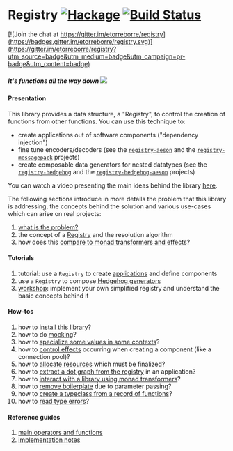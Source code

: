 # Registry [![Hackage](https://img.shields.io/hackage/v/registry.svg)](https://hackage.haskell.org/package/registry) [![Build Status](https://github.com/etorreborre/registry/workflows/CI/badge.svg)](https://github.com/etorreborre/registry/actions)


[![Join the chat at https://gitter.im/etorreborre/registry](https://badges.gitter.im/etorreborre/registry.svg)](https://gitter.im/etorreborre/registry?utm_source=badge&utm_medium=badge&utm_campaign=pr-badge&utm_content=badge)

##### *It's functions all the way down* <img src="https://raw.githubusercontent.com/etorreborre/registry/main/doc/images/unboxed-bottomup.jpg" border="0"/>

#### Presentation

This library provides a data structure, a "Registry", to control the creation of functions from other functions. You can use this technique to:

 - create applications out of software components ("dependency injection")
 - fine tune encoders/decoders (see the [`registry-aeson`][registry-aeson] and the [`registry-messagepack`][registry-messagepack] projects)
 - create composable data generators for nested datatypes (see the [`registry-hedgehog`][registry-hedgehog] and the [`registry-hedgehog-aeson`][registry-hedgehog-aeson] projects)

You can watch a video presenting the main ideas behind the library [here](https://skillsmatter.com/skillscasts/12299-wire-once-rewire-twice).

The following sections introduce in more details the problem that this library is addressing, the concepts behind the solution and various use-cases which can arise on real projects:

 1. [what is the problem?][motivation]
 1. the concept of a [Registry][registry] and the resolution algorithm
 1. how does this [compare to monad transformers and effects](https://github.com/etorreborre/effects)?

#### Tutorials

 1. tutorial: use a `Registry` to create [applications][tutorial] and define components
 1. use a `Registry` to compose [Hedgehog generators][generators]
 1. [workshop][workshop]: implement your own simplified registry and understand the basic concepts behind it

#### How-tos

 1. how to [install this library][install]?
 1. how to do [mocking][mocking]?
 1. how to [specialize some values in some contexts][specialize]?
 1. how to [control effects][caching] occurring when creating a component (like a connection pool)?
 1. how to [allocate resources][resources] which must be finalized?
 1. how to [extract a dot graph from the registry][dot] in an application?
 1. how to [interact with a library using monad transformers](https://github.com/etorreborre/registry/blob/master/test/Test/Data/Registry/MonadRandomSpec.hs)?
 1. how to [remove boilerplate][boilerplate] due to parameter passing?
 1. how to [create a typeclass from a record of functions][typeclass]?
 1. how to [read type errors][errors]?

#### Reference guides

 1. [main operators and functions][reference]
 1. [implementation notes][implementation]


[motivation]: http://github.com/etorreborre/registry/blob/main/doc/motivation.md
[registry]: http://github.com/etorreborre/registry/blob/main/doc/registry.md
[tutorial]: http://github.com/etorreborre/registry/blob/main/doc/tutorial.md
[applications]: http://github.com/etorreborre/registry/blob/main/doc/applications.md
[mocking]: http://github.com/etorreborre/registry/blob/main/doc/applications.md#integration
[install]: http://github.com/etorreborre/registry/blob/main/doc/install.md
[specialize]: http://github.com/etorreborre/registry/blob/main/doc/applications.md#context-dependent-configurations
[caching]: http://github.com/etorreborre/registry/blob/main/doc/applications.md#caching
[resources]: http://github.com/etorreborre/registry/blob/main/doc/applications.md#resources
[dot]: http://github.com/etorreborre/registry/blob/main/doc/dot.md
[boilerplate]: http://github.com/etorreborre/registry/blob/main/doc/boilerplate.md
[typeclass]: http://github.com/etorreborre/registry/blob/main/doc/typeclass.md
[generators]: http://github.com/etorreborre/registry-hedgehog/blob/main/doc/tutorial.md
[registry-hedgehog]: http://github.com/etorreborre/registry-hedgehog
[registry-messagepack]: http://github.com/etorreborre/registry-messagepack
[registry-aeson]: http://github.com/etorreborre/registry-aeson
[registry-hedgehog-aeson]: http://github.com/etorreborre/registry-hedgehog-aeson
[reference]: http://github.com/etorreborre/registry/blob/main/doc/reference.md
[implementation]: http://github.com/etorreborre/registry/blob/main/doc/implementation.md
[errors]: http://github.com/etorreborre/registry/blob/main/doc/errors.md
[workshop]: https://github.com/etorreborre/registry-workshop
